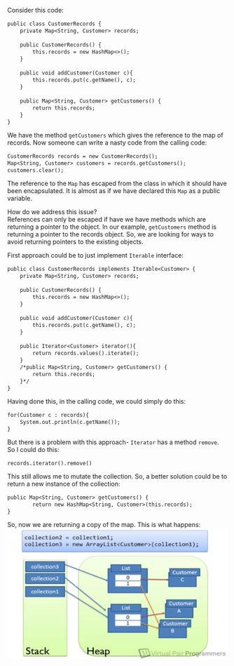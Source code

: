 Consider this code:

```
public class CustomerRecords {
	private Map<String, Customer> records;
	
	public CustomerRecords() {
		this.records = new HashMap<>();
	}
	
	public void addCustomer(Customer c){
		this.records.put(c.getName(), c);
	}
	
	public Map<String, Customer> getCustomers() {
		return this.records;
	}
}
```

We have the method 	`getCustomers` which gives the reference to the map of records. Now someone can write a nasty code from the calling code:

```
CustomerRecords records = new CustomerRecords();
Map<String, Customer> customers = records.getCustomers();
customers.clear();
```
The reference to the `Map` has escaped from the class in which it should have been encapsulated. It is almost as if we have declared this `Map` as a public variable.

How do we address this issue?<br>
References can only be escaped if have we have methods which are returning a pointer to the object. In our example, `getCustomers` method is returning a pointer to the records object. So, we are looking for ways to avoid returning pointers to the existing objects.

First approach could be to just implement `Iterable` interface:

```
public class CustomerRecords implements Iterable<Customer> {
	private Map<String, Customer> records;
	
	public CustomerRecords() {
		this.records = new HashMap<>();
	}
	
	public void addCustomer(Customer c){
		this.records.put(c.getName(), c);
	}
	
	public Iterator<Customer> iterator(){
		return records.values().iterate();
	}
	/*public Map<String, Customer> getCustomers() {
		return this.records;
	}*/
}
```
Having done this, in the calling code, we could simply do this:
```
for(Customer c : records){
	System.out.println(c.getName());
}
```

But there is a problem with this approach- `Iterator` has a method `remove`. So I could do this:

```
records.iterator().remove()
```
This still allows me to mutate the collection. So, a better solution could be to return a new instance of the collection:
```
public Map<String, Customer> getCustomers() {
		return new HashMap<String, Customer>(this.records);
}
```
So, now we are returning a copy of the map.
This is what happens:
![IMG1][IMG1]



[IMG1]: https://github.com/penguinmishra/images_repo/blob/master/Java/code_1.JPG
